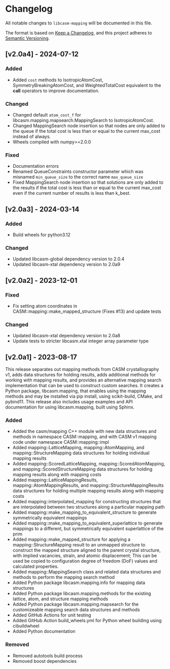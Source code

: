 # Changelog

All notable changes to `libcasm-mapping` will be documented in this file.

The format is based on [Keep a Changelog](https://keepachangelog.com/en/1.1.0/),
and this project adheres to [Semantic Versioning](https://semver.org/spec/v2.0.0.html).

## [v2.0a4] - 2024-07-12

### Added

- Added `cost` methods to IsotropicAtomCost, SymmetryBreakingAtomCost, and WeightedTotalCost equivalent to the __call__ operators to improve documentation.

### Changed

- Changed default `atom_cost_f` for libcasm.mapping.mapsearch.MappingSearch to IsotropicAtomCost.
- Changed MappingSearch node insertion so that nodes are only added to the queue if the total cost is less than or equal to the current max_cost instead of always.
- Wheels compiled with numpy>=2.0.0

### Fixed

- Documentation errors
- Renamed QueueConstraints constructor parameter which was misnamed `min_queue_size` to the correct name `max_queue_size`
- Fixed MappingSearch node insertion so that solutions are only added to the results if the total cost is less than or equal to the current max_cost even if the current number of results is less than k_best.


## [v2.0a3] - 2024-03-14

### Added

- Build wheels for python3.12

### Changed

- Updated libcasm-global dependency version to 2.0.4
- Updated libcasm-xtal dependency version to 2.0a9 


## [v2.0a2] - 2023-12-01

### Fixed

- Fix setting atom coordinates in CASM::mapping::make_mapped_structure (Fixes #13) and update tests

### Changed

- Updated libcasm-xtal dependency version to 2.0a8
- Update tests to stricter libcasm.xtal integer array parameter type 


## [v2.0a1] - 2023-08-17

This release separates out mapping methods from CASM crystallography v1, adds data structures for holding results, adds additional methods for working with mapping results, and provides an alternative mapping search implementation that can be used to construct custom searches. It creates a Python package, libcasm.mapping, that enables using the mapping methods and may be installed via pip install, using scikit-build, CMake, and pybind11. This release also includes usage examples and API documentation for using libcasm.mapping, built using Sphinx.

### Added

- Added the casm/mapping C++ module with new data structures and methods in namespace CASM::mapping, and with CASM v1 mapping code under namespace CASM::mapping::impl
- Added mapping::LatticeMapping, mapping::AtomMapping, and mapping::StructureMapping data structures for holding individual mapping results
- Added mapping::ScoredLatticeMapping, mapping::ScoredAtomMapping, and mapping::ScoredStructureMapping data structures for holding mapping results along with mapping costs
- Added mapping::LatticeMappingResults, mapping::AtomMappingResults, and mapping::StructureMappingResults data structures for holding multiple mapping results along with mapping costs
- Added mapping::interpolated_mapping for constructing structures that are interpolated between two structures along a particular mapping path
- Added mapping::make_mapping_to_equivalent_structure to generate symmetrically equivalent mappings
- Added mapping::make_mapping_to_equivalent_superlattice to generate mappings to a different, but symmetrically equivalent superlattice of the prim
- Added mapping::make_mapped_structure for applying a mapping::StructureMapping result to an unmapped structure to construct the mapped structure aligned to the parent crystal structure, with implied vacancies, strain, and atomic displacement; This can be used be copied to configuration degree of freedom (DoF) values and calculated properties.
- Added mapping::MappingSearch class and related data structures and methods to perform the mapping search method
- Added Python package libcasm.mapping.info for mapping data structures
- Added Python package libcasm.mapping.methods for the existing lattice, atom, and structure mapping methods
- Added Python package libcasm.mapping.mapsearch for the customizeable mapping search data structures and methods
- Added GitHub Actions for unit testing
- Added GitHub Action build_wheels.yml for Python wheel building using cibuildwheel
- Added Python documentation


### Removed

- Removed autotools build process
- Removed boost dependencies
